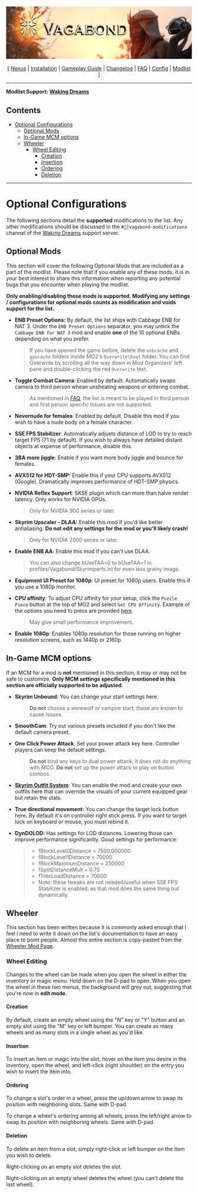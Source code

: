 ![](https://raw.githubusercontent.com/Oghma-Infinium/Vagabond/main/images/Vagabond%20Nexus%20Header%202.png)

<p align="center">
  [ <a href="https://www.nexusmods.com/skyrimspecialedition/mods/95364">Nexus</a> |
  <a href="https://github.com/Oghma-Infinium/Vagabond/blob/main/README.md">Installation</a> |
  <a href="https://github.com/Oghma-Infinium/Vagabond/blob/main/Documentation/GAMEPLAY.md">Gameplay Guide<a/> |
  <a href="https://github.com/Oghma-Infinium/Vagabond/blob/main/CHANGELOG.md">Changelog</a> |
  <a href="https://github.com/Oghma-Infinium/Vagabond/blob/main/Documentation/FAQ.md">FAQ</a> |
  <a href="https://github.com/Oghma-Infinium/Vagabond/blob/main/Documentation/CONFIG.md">Config</a> |
  <a href="https://loadorderlibrary.com/lists/vagabond">Modlist</a> ]
</p>

---

**Modlist Support: [Waking Dreams](https://discord.gg/wakingdreams)**

## Contents

- [Optional Configurations](#optional-configurations)
  - [Optional Mods](#optional-mods)
  - [In-Game MCM options](#in-game-mcm-options)
  - [Wheeler](#wheeler)
    - [Wheel Editing](#wheel-editing)
      - [Creation](#creation)
      - [Insertion](#insertion)
      - [Ordering](#ordering)
      - [Deletion](#deletion)

---

# Optional Configurations

The following sections detail the **supported** modifications to the list. Any other modifications should be discussed in the `#🧠│vagabond-modifications` channel of the [Waking Dreams](https://discord.gg/wakingdreams) support server.

## Optional Mods

This section will cover the following Optional Mods that are included as a part of the modlist. Please note that if you enable any of these mods, it is in your best interest to share this information when reporting any potential bugs that you encounter when playing the modlist.

**Only enabling/disabling these mods is supported. Modifying any settings / configurations for optional mods counts as modification and voids support for the list.**

- **ENB Preset Options:** By default, the list ships with Cabbage ENB for NAT 3. Under the `ENB Preset Options` separator, you may untick the `Cabbage ENB for NAT 3` mod and enable **one** of the 10 optional ENBs depending on what you prefer.
   > If you have opened the game before, delete the `enbcache` and `gpucache` folders inside MO2's `Overwrite\Root` folder. You can find Overwrite by scrolling all the way down in Mod Organizers' left pane and double-clicking the red `Overwrite` text.

- **Toggle Combat Camera**: Enabled by default. Automatically swaps camera to third person whean unsheating weapons or entering combat.
   > As mentioned in [FAQ](https://github.com/Oghma-Infinium/Vagabond/blob/main/Documentation/FAQ.md#q-can-i-play-the-list-in-first-person), the list is meant to be played in third person and first person specific issues are not supported.

- **Nevernude for females**: Enabled by default. Disable this mod if you wish to have a nude body on a female character.  

- **SSE FPS Stabilizer**: Automatically adjusts distance of LOD to try to reach target FPS (71 by default). If you wish to always have detailed distant objects at expense of performance, disable this.

- **3BA more jiggle**: Enable if you want more body jiggle and bounce for females.

- **AVX512 for HDT-SMP:** Enable this if your CPU supports AVX512 (Google). Dramatically improves performance of HDT-SMP physics.

- **NVIDIA Reflex Support**: SKSE plugin which can more than halve render latency. Only works for NVIDIA GPUs.
   > Only for NVIDIA 900 series or later.

- **Skyrim Upscaler - DLAA:** Enable this mod if you'd like better antialiasing. **Do not edit any settings for the mod or you'll likely crash!**
   > Only for NVIDIA 2000 series or later.

- **Enable ENB AA**: Enable this mod if you can't use DLAA.
   > You can also change bUseTAA=0 to bUseTAA=1 in profiles/Vagabond/Skyrimperfs.ini for even less grainy image.

- **Equipment UI Preset for 1080p**: UI preset for 1080p users. Enable this if you use a 1080p monitor.

- **CPU affinity**: To adjust CPU affinity for your setup, click the `Puzzle Piece` button at the top of MO2 and select `Set CPU Affinity`. Example of the options you need to press are provided [here](https://raw.githubusercontent.com/Oghma-Infinium/Vagabond/main/images/cpu%20affinity%20example.png).
  > May give small performance improvement.

- **Enable 1080p**: Enables 1080p resolution for those running on higher resolution screens, such as 1440p or 2160p.


## In-Game MCM options

If an MCM for a mod is **not** mentioned in this section, it may or may not be safe to customize. **Only MCM settings specifically mentioned in this section are officially supported to be adjusted.**

- **Skyrim Unbound**: You can change your start settings here.
    >**Do not** choose a werewolf or vampire start, these are known to cause issues.

- **SmoothCam**: Try out various presets included if you don't like the default camera preset.

- **One Click Power Attack**: Set your power attack key here. Controller players can keep the default settings.
    > **Do not** bind any keys to dual power attack, it does not do anything with MCO. **Do not** set up the power attack to play on button combos.

- **[Skyrim Outfit System](https://www.nexusmods.com/skyrimspecialedition/mods/42162)**: You can enable the mod and create your own outfits here that can override the visuals of your current equipped gear but retain the stats.

- **True directional movement:** You can change the target lock button here. By default it's on controller right stick press. If you want to target lock on keyboard or mouse, you must rebind it.

- **DynDOLOD:** Has settings for LOD distances. Lowering those can improve performance significantly. Good settings for performance:
  > - fBlockLevel0Distance = 7500.000000
  > - fBlockLevel1Distance = 70000
  > - fBlockMaximumDistance = 250000
  > - fSplitDistanceMult = 0.75
  > - fTreeLoadDistance = 70000
  > - Note: these tweaks are not needed/useful when SSE FPS Stabilizer is enabled, as that mod does the same thing but dynamically.

## Wheeler

This section has been written because it is commonly asked enough that I feel I need to write it down on the list's documentation to have an easy place to point people. Almost this entire section is copy-pasted from the [Wheeler Mod Page](https://www.nexusmods.com/skyrimspecialedition/mods/97345).

### Wheel Editing

Changes to the wheel can be made when you open the wheel in either the inventory or magic menu. Hold down on the D-pad to open. When you open the wheel in these two menus, the background will grey out, suggesting that you're now in **edit mode**.

#### Creation

By default, create an empty wheel using the "N" key or "Y" button and an empty slot using the "M" key or left bumper. You can create as many wheels and as many slots in a single wheel as you'd like.

#### Insertion

To insert an item or magic into the slot, hover on the item you desire in the inventory, open the wheel, and left-click (right shoulder) on the entry you wish to insert the item into.

#### Ordering

To change a slot's order in a wheel, press the up/down arrow to swap its position with neighboring slots. Same with D-pad.

To change a wheel's ordering among all wheels, press the left/right arrow to swap its position with neighboring wheels. Same with D-pad.

#### Deletion

To delete an item from a slot, simply right-click or left bumper on the item you wish to delete.

Right-clicking on an empty slot deletes the slot.

Right-clicking on an empty wheel deletes the wheel (you can't delete the last wheel).
